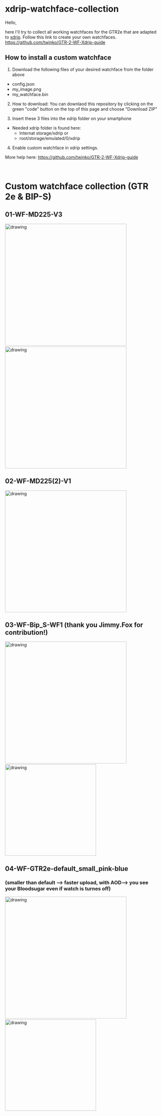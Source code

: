 

# xdrip-watchface-collection

Hello,

here I'll try to collect all working watchfaces for the GTR2e that are adapted to [xdrip](https://github.com/twinko/GTR-2-WF-Xdrip-guide). 
Follow this link to create your own watchfaces. https://github.com/twinko/GTR-2-WF-Xdrip-guide

## How to install a custom watchface

1. Download the following files of your desired watchface from the folder above
-   config.json
-   my_image.png
-   my_watchface.bin

2. How to download: You can downlaod this repository by clicking on the green "code" button on the top of this page and choose "Download ZIP"

3.  Insert these 3 files into the xdrip folder on your smartphone

-   Needed xdrip folder is found here:
    -   Internat storage/xdrip or
    -   root/storage/emulated/0/xdrip

4.  Enable custom watchface in xdrip settings.

More help here: https://github.com/twinko/GTR-2-WF-Xdrip-guide

<br>

# Custom watchface collection (GTR 2e & BIP-S)
## 01-WF-MD225-V3

<img src="https://github.com/twinko/GTR2e-xdrip-watchface-collection/blob/main/01-WF-MD225-V3/Preview3.gif" alt="drawing" width="400"/>  &nbsp; &nbsp; <img src="https://github.com/twinko/GTR2e-xdrip-watchface-collection/blob/main/01-WF-MD225-V3/picture.jpg" alt="drawing" width="400"/>

## 02-WF-MD225(2)-V1

<img src="https://github.com/twinko/GTR2e-xdrip-watchface-collection/blob/main/02-WF-MD225(2)-V1/Preview.gif" alt="drawing" width="400"/>


## 03-WF-Bip_S-WF1 (thank you Jimmy.Fox for contribution!)

<img src="https://raw.githubusercontent.com/twinko/xdrip-watchface-collection/main/03-WF-Bip_S-WF1/watchface_eu_packed_animated.gif" alt="drawing" width="400"/>  &nbsp; &nbsp; <img src="https://raw.githubusercontent.com/twinko/xdrip-watchface-collection/main/03-WF-Bip_S-WF1/Kopie%20souboru%20IMG_20210330_225441.jpg" alt="drawing" width="300"/>

## 04-WF-GTR2e-default_small_pink-blue 
### (smaller than default --> faster upload, with AOD--> you see your Bloodsugar even if watch is turnes off)

<img src="https://raw.githubusercontent.com/twinko/xdrip-watchface-collection/main/04-WF-GTR2e-default_small_pink-blue/Preview.gif" alt="drawing" width="400"/>  &nbsp; &nbsp; <img src="https://raw.githubusercontent.com/twinko/xdrip-watchface-collection/main/04-WF-GTR2e-default_small_pink-blue/WhatsApp%20Image%202021-10-10%20at%2018.18.32.jpeg" alt="drawing" width="300"/>

